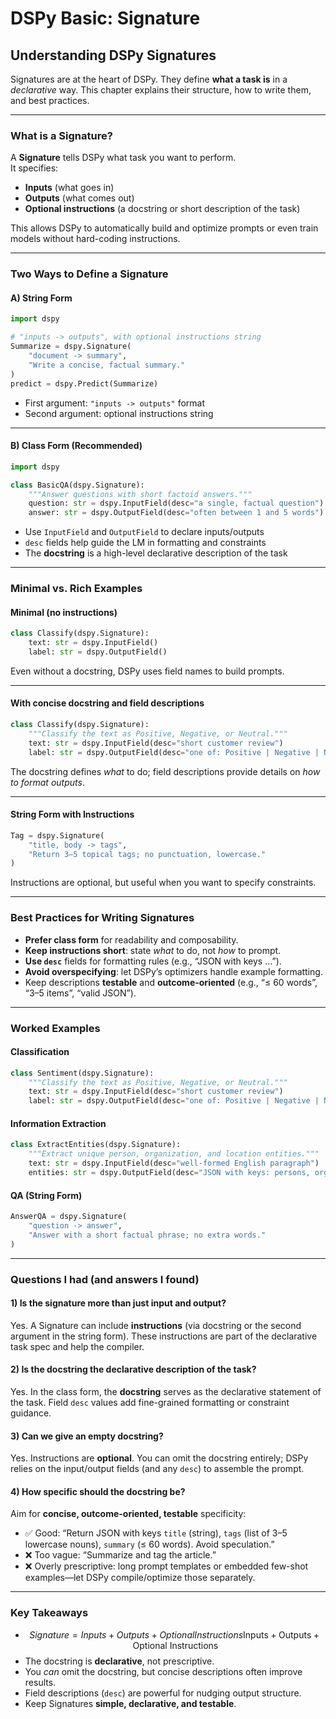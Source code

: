 # DSPy Basic: Signature

## Understanding DSPy Signatures

Signatures are at the heart of DSPy. They define **what a task is** in a _declarative_ way. This chapter explains their structure, how to write them, and best practices.

***

### What is a Signature?

A **Signature** tells DSPy what task you want to perform.\
It specifies:

* **Inputs** (what goes in)
* **Outputs** (what comes out)
* **Optional instructions** (a docstring or short description of the task)

This allows DSPy to automatically build and optimize prompts or even train models without hard-coding instructions.

***

### Two Ways to Define a Signature

#### A) String Form

```python
import dspy

# "inputs -> outputs", with optional instructions string
Summarize = dspy.Signature(
    "document -> summary",
    "Write a concise, factual summary."
)
predict = dspy.Predict(Summarize)
```

* First argument: `"inputs -> outputs"` format
* Second argument: optional instructions string

***

#### B) Class Form (Recommended)

```python
import dspy

class BasicQA(dspy.Signature):
    """Answer questions with short factoid answers."""
    question: str = dspy.InputField(desc="a single, factual question")
    answer: str = dspy.OutputField(desc="often between 1 and 5 words")
```

* Use `InputField` and `OutputField` to declare inputs/outputs
* `desc` fields help guide the LM in formatting and constraints
* The **docstring** is a high-level declarative description of the task

***

### Minimal vs. Rich Examples

#### Minimal (no instructions)

```python
class Classify(dspy.Signature):
    text: str = dspy.InputField()
    label: str = dspy.OutputField()
```

Even without a docstring, DSPy uses field names to build prompts.

***

#### With concise docstring and field descriptions

```python
class Classify(dspy.Signature):
    """Classify the text as Positive, Negative, or Neutral."""
    text: str = dspy.InputField(desc="short customer review")
    label: str = dspy.OutputField(desc="one of: Positive | Negative | Neutral")
```

The docstring defines _what_ to do; field descriptions provide details on _how to format outputs_.

***

#### String Form with Instructions

```python
Tag = dspy.Signature(
    "title, body -> tags",
    "Return 3–5 topical tags; no punctuation, lowercase."
)
```

Instructions are optional, but useful when you want to specify constraints.

***

### Best Practices for Writing Signatures

* **Prefer class form** for readability and composability.
* **Keep instructions short**: state _what_ to do, not _how_ to prompt.
* **Use `desc`** fields for formatting rules (e.g., “JSON with keys …”).
* **Avoid overspecifying**: let DSPy’s optimizers handle example formatting.
* Keep descriptions **testable** and **outcome-oriented** (e.g., “≤ 60 words”, “3–5 items”, “valid JSON”).

***

### Worked Examples

#### Classification

```python
class Sentiment(dspy.Signature):
    """Classify the text as Positive, Negative, or Neutral."""
    text: str = dspy.InputField(desc="short customer review")
    label: str = dspy.OutputField(desc="one of: Positive | Negative | Neutral")
```

#### Information Extraction

```python
class ExtractEntities(dspy.Signature):
    """Extract unique person, organization, and location entities."""
    text: str = dspy.InputField(desc="well-formed English paragraph")
    entities: str = dspy.OutputField(desc="JSON with keys: persons, orgs, locations")
```

#### QA (String Form)

```python
AnswerQA = dspy.Signature(
    "question -> answer",
    "Answer with a short factual phrase; no extra words."
)
```

***

### Questions I had (and answers I found)

#### 1) Is the signature more than just input and output?

Yes. A Signature can include **instructions** (via docstring or the second argument in the string form). These instructions are part of the declarative task spec and help the compiler.

#### 2) Is the docstring the declarative description of the task?

Yes. In the class form, the **docstring** serves as the declarative statement of the task. Field `desc` values add fine-grained formatting or constraint guidance.

#### 3) Can we give an empty docstring?

Yes. Instructions are **optional**. You can omit the docstring entirely; DSPy relies on the input/output fields (and any `desc`) to assemble the prompt.

#### 4) How specific should the docstring be?

Aim for **concise, outcome-oriented, testable** specificity:

* ✅ Good: “Return JSON with keys `title` (string), `tags` (list of 3–5 lowercase nouns), `summary` (≤ 60 words). Avoid speculation.”
* ❌ Too vague: “Summarize and tag the article.”
* ❌ Overly prescriptive: long prompt templates or embedded few-shot examples—let DSPy compile/optimize those separately.

***

### Key Takeaways

* $$Signature = Inputs+Outputs+Optional Instructions\text{Inputs} + \text{Outputs} + \text{Optional Instructions}$$
* The docstring is **declarative**, not prescriptive.
* You _can_ omit the docstring, but concise descriptions often improve results.
* Field descriptions (`desc`) are powerful for nudging output structure.
* Keep Signatures **simple, declarative, and testable**.
